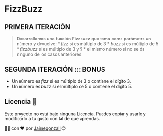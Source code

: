# FizzBuzz

## PRIMERA ITERACIÓN
> Desarrollamos una función Fizzbuzz que toma como parámetro un número y devuelve:
	* *fizz* si es múltiplo de 3
	* *buzz* si es múltiplo de 5
	* _fizzbuzz_ si es múltiplo de 3 y 5
	* el mismo número si no se da ninguno de los casos anteriores

## SEGUNDA ITERACIÓN ::: BONUS
* Un número es *fizz* si es múltiplo de 3 o contiene el dígito 3.
* Un número es *buzz* si el múltiplo de 5 o contiene el dígito 5.

## Licencia 📄
Este proyecto no está bajo ninguna Licencia. Puedes copiar y usarlo y modificarlo a tu gusto con tal de que aprendas.

👨‍💻 con ❤️ por [Jaimegonzall](https://github.com/jaimegonzall) 😊